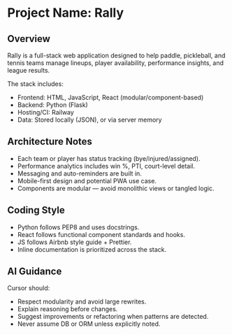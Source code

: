 # Project Name: Rally

## Overview
Rally is a full-stack web application designed to help paddle, pickleball, and tennis teams manage lineups, player availability, performance insights, and league results.

The stack includes:
- Frontend: HTML, JavaScript, React (modular/component-based)
- Backend: Python (Flask)
- Hosting/CI: Railway
- Data: Stored locally (JSON), or via server memory

## Architecture Notes
- Each team or player has status tracking (bye/injured/assigned).
- Performance analytics includes win %, PTI, court-level detail.
- Messaging and auto-reminders are built in.
- Mobile-first design and potential PWA use case.
- Components are modular — avoid monolithic views or tangled logic.

## Coding Style
- Python follows PEP8 and uses docstrings.
- React follows functional component standards and hooks.
- JS follows Airbnb style guide + Prettier.
- Inline documentation is prioritized across the stack.

## AI Guidance
Cursor should:
- Respect modularity and avoid large rewrites.
- Explain reasoning before changes.
- Suggest improvements or refactoring when patterns are detected.
- Never assume DB or ORM unless explicitly noted.
